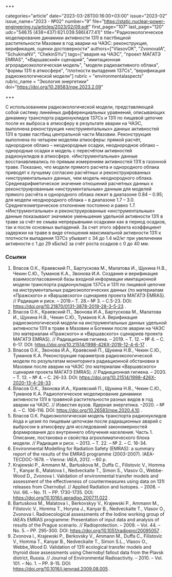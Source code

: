 +++

categories="article"
date="2023-03-28T00:16:00+03:00"
issue="2023-02"
issue_name="2023 - №02"
number="9"
file="https://static.nuclear-power-engineering.ru/articles/2023/02/09.pdf"
first_page="107"
last_page="120"
udc="546.15 (438+437):621.039.586(477.41)"
title="Радиоэкологическое моделирование динамики активности 131I в пастбищной растительности Мазовии в год аварии на ЧАЭС: реконструкция, верификация, оценки достоверности"
authors=["VlasovOK", "ZvonovaIA", "SchukinaNV", "ChekinSYu"]
tags=["авария на ЧАЭС", "проект МАГАТЭ EMRAS", "«Варшавский» сценарий", "имитационная агрорадиоэкологическая модель", "модели радиоактивного облака", "формы 131I в атмосфере", "плотности выпадения 137Cs", "верификация радиоэкологической модели"]
rubric = "environmentalaspects"
rubric_name = "Экология энергетики"
doi="https://doi.org/10.26583/npe.2023.2.09"

+++

С использованием радиоэкологической модели, представляющей собой систему линейных дифференциальных уравнений, описывающих динамику транспорта радионуклидов 137Cs и 131I по пищевой цепочке после их выброса в атмосферу в результате аварии на ЧАЭС, выполнена реконструкция «инструментальных» данных активностей 131I в траве пастбищ центральной части Мазовии. Реконструкция выполнена по четырем моделям атмосферы: прямой расчёт, однородное облако – неоднородные осадки, неоднородное облако – однородные осадки и модель с пересчётом активностей радионуклидов в атмосфере. «Инструментальные» данные восстанавливались по прямым измерениям активностей 131I в газонной траве. Показано, что модели прямого расчета и однородного облака приводят к лучшему согласию расчётных и реконструированных «инструментальных» данных, чем модель неоднородного облака. Среднеарифметическое значение отношений расчетных данных к реконструированным «инструментальным» данным для моделей прямого расчёта и однородного облака лежит в диапазоне 0.84 – 0.95; для модели неоднородного облака – в диапазоне 1.7 – 3.0. Среднегеометрическое отклонение постоянно и равно 1.7. «Инструментальные» и реконструированные «инструментальные» данные показывают значимое уменьшение удельной активности 131I в траве за счёт ее смыва непрерывными осадками как в период осадков, так и после основных выпадений. За счет этого эффекта коэффициент задержки на траве в виде отношения максимальной активности 131I к плотности выпадения 137Cs убывает с 34 до 1.4 м2/кг при увеличении активности с 1 до 29 кБк/м2 за счёт роста осадков с 0 до 40 мм.

### Ссылки

1. Власов О.К., Краевский П., Бартускова М., Малатова И., Щукина Н.В., Чекин С.Ю., Туманов К.А., Звонова И.А. Создание и верификация взаимосогласованной базы входной информации имитационной модели транспорта радионуклидов 137Cs и 131I по пищевой цепочке на инструментальных радиоэкологических данных (по материалам «Пражского» и «Варшавского» сценариев проекта МАГАТЭ EMRAS). // Радиация и риск. – 2019.– T. 28.– № 3. – C.5-23. DOI: https://doi.org/10.21870/0131-3878-2019-28-3-5-23 .
2. Власов О.К., Краевский П., Звонова И.А., Бартускова М., Малатова И., Щукина Н.В., Чекин С.Ю., Туманов К.А. Верификация радиоэкологической модели на инструментальных данных удельной активности 131I в траве в Мазовии и Богемии после аварии на ЧАЭС (по материалам «Пражского» и «Варшавского» сценариев проекта МАГАТЭ EMRAS). // Радиационная гигиена. – 2019. – Т. 12. – № 4. – С. 6-17. DOI: https://doi.org/10.21514/1998-426X-2019-12-4-6-17 .
3. Власов О.К., Звонова И.А., Краевский П., Щукина Н.В., Чекин С.Ю., Туманов К.А. Реконструкция параметров радиоэкологической модели по результатам мониторинга радиационной обстановки в Мазовии после аварии на ЧАЭС (по материалам «Варшавского» сценария проекта МАГАТЭ EMRAS). // Радиационная гигиена. – 2020. – Т. 13. – № 4. – С. 26-33. DOI: https://doi.org/10.21514/1998-426X-2020-13-4-26-33 .
4. Власов О.К., Звонова И.А., Краевский П., Щукина Н.В., Чекин С.Ю., Туманов К.А. Радиологическое моделирование динамики активности 131I в травяной растительности разных видов в год аварии на ЧАЭС. // Известия вузов. Ядерная энергетика. –2020. – № 4. – С. 106-116. DOI: https://doi.org/10.26583/npe.2020.4.10 .
5. Власов О.К. Радиоэкологическая модель транспорта радионуклидов йода и цезия по пищевым цепочкам после радиационных аварий с выбросом в атмосферу для исследований закономерностей формирования доз внутреннего облучения населения. Часть 1. Описание, постановка и свойства агроклиматического блока модели. // Радиация и риск. – 2013. – Т. 22. – № 2. – С. 16-34.
6. Environmental Modelling for Radiation Safety (EMRAS): a summary report of the results of the EMRAS programme (2003-2007). IAEA-TECDOC-1678. – Vienna: IAEA, 2012. – 60 p.
7. Krajewski P., Ammann M., Bartuskova M., Duffa C., Filistovic V., Homma T., Kanyar B., Malatova I., Nedveckaite T., Simon S., Vlasov O., Webbe-Wood D., Zvonova I. Validation of environmental transfer models and assessment of the effectiveness of countermeasures using data on 131I releases from Chernobyl. // Applied Radiation and Isotopes. – 2008. – Vol. 66. – No. 11. – PP. 1730-1735. DOI: https://doi.org/10.1016/j.apradiso.2007.11.022 .
8. Bartuskova M., Malatova I., Berkovskyy V., Krajewski P., Ammann M., Filistovic V., Homma T., Horyna J., Kanyar B., Nedveckaite T., Vlasov O., Zvonova I. Radioecological assessments of the Iodine working group of IAEA’s EMRAS programme: Presentation of input data and analysis of results of the Prague scenario. // Radioprotection. – 2009. – Vol. 44. – No. 5. – PP. 295-300. DOI: https://doi.org/10.1051/radiopro/20095057 .
9. Zvonova I., Krajewski P., Berkovsky V., Ammann M., Duffa C., Filistovic V., Homma T., Kanyar B., Nedveckaite T., Simon S.L., Vlasov O., Webbe_Wood D. Validation of 131I ecological transfer models and thyroid dose assessments using Chernobyl fallout data from the Plavsk district, Russia. // Journal of Environmental Radioactivity. – 2010. – Vol. 101. – No. 1. – PP. 8-15. DOI: https://doi.org/10.1016/j.jenvrad.2009.08.005 .